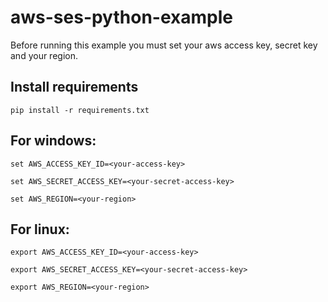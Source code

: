 # aws-ses-python-example

Before running this example you must set your aws access key, secret key and your region.

## Install requirements

```pip install -r requirements.txt```


## For windows:

```
set AWS_ACCESS_KEY_ID=<your-access-key>

set AWS_SECRET_ACCESS_KEY=<your-secret-access-key>

set AWS_REGION=<your-region>
```

## For linux:

```
export AWS_ACCESS_KEY_ID=<your-access-key>

export AWS_SECRET_ACCESS_KEY=<your-secret-access-key>

export AWS_REGION=<your-region>
```
